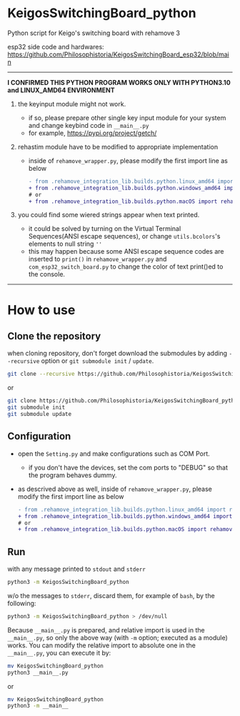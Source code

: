 # KeigosSwitchingBoard_python
Python script for Keigo's switching board with rehamove 3

esp32 side code and hardwares: https://github.com/Philosophistoria/KeigosSwitchingBoard_esp32/blob/main

---
**I CONFIRMED THIS PYTHON PROGRAM WORKS ONLY WITH PYTHON3.10 and LINUX_AMD64 ENVIRONMENT**

1. the keyinput module might not work.
     - if so, please prepare other single key input module for your system and change keybind code in `__main__.py`
     - for example, https://pypi.org/project/getch/
       
1. rehastim module have to be modified to appropriate implementation
     - inside of `rehamove_wrapper.py`, please modify the first import line as below
       ```diff
       - from .rehamove_integration_lib.builds.python.linux_amd64 import rehamove
       + from .rehamove_integration_lib.builds.python.windows_amd64 import rehamove
       # or
       + from .rehamove_integration_lib.builds.python.macOS import rehamove
       ```
1. you could find some wiered strings appear when text printed.
    - it could be solved by turning on the Virtual Terminal Sequences(ANSI escape sequences), or change `utils.bcolors`'s elements to null string `''`
    - this may happen because some ANSI escape sequence codes are inserted to `print()` in `rehamove_wrapper.py` and `com_esp32_switch_board.py` to change the color of text print()ed to the console.


---

# How to use

## Clone the repository
when cloning repository, don't forget download the submodules by adding `--recursive` option or `git submodule init` / `update`.
```bash
git clone --recursive https://github.com/Philosophistoria/KeigosSwitchingBoard_python.git
```

or
```bash
git clone https://github.com/Philosophistoria/KeigosSwitchingBoard_python.git
git submodule init
git submodule update
```

## Configuration
- open the `Setting.py` and make configurations such as COM Port.
     - if you don't have the devices, set the com ports to "DEBUG" so that the program behaves dummy.

- as descrived above as well, inside of `rehamove_wrapper.py`, please modify the first import line as below
  ```diff
  - from .rehamove_integration_lib.builds.python.linux_amd64 import rehamove
  + from .rehamove_integration_lib.builds.python.windows_amd64 import rehamove
  # or
  + from .rehamove_integration_lib.builds.python.macOS import rehamove
  ```

## Run
with any message printed to `stdout` and `stderr`
```bash
python3 -m KeigosSwitchingBoard_python
```

w/o the messages to `stderr`, discard them, for example of `bash`, by the following:
```bash
python3 -m KeigosSwitchingBoard_python > /dev/null
```

Because `__main__.py` is prepared, and relative import is used in the `__main__.py`, so only the above way (with `-m` option; executed as a module) works.
You can modify the relative import to absolute one in the `__main__.py`, you can execute it by:

```bash
mv KeigosSwitchingBoard_python
python3 __main__.py
```
or
```bash
mv KeigosSwitchingBoard_python
python3 -m __main__
```

